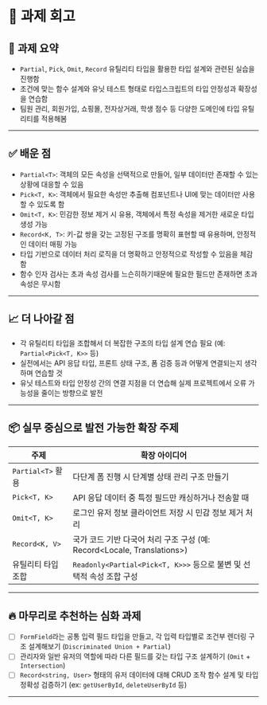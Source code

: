 # 📝 과제 회고

## 📌 과제 요약

- `Partial`, `Pick`, `Omit`, `Record` 유틸리티 타입을 활용한 타입 설계와 관련된 실습을 진행함
- 조건에 맞는 함수 설계와 유닛 테스트 형태로 타입스크립트의 타입 안정성과 확장성을 연습함
- 팀원 관리, 회원가입, 쇼핑몰, 전자상거래, 학생 점수 등 다양한 도메인에 타입 유틸리티를 적용해봄

---

## ✅ 배운 점

- `Partial<T>`: 객체의 모든 속성을 선택적으로 만들어, 일부 데이터만 존재할 수 있는 상황에 대응할 수 있음
- `Pick<T, K>`: 객체에서 필요한 속성만 추출해 컴포넌트나 UI에 맞는 데이터만 사용할 수 있도록 함
- `Omit<T, K>`: 민감한 정보 제거 시 유용, 객체에서 특정 속성을 제거한 새로운 타입 생성 가능
- `Record<K, T>`: 키-값 쌍을 갖는 고정된 구조를 명확히 표현할 때 유용하며, 안정적인 데이터 매핑 가능
- 타입 기반으로 데이터 처리 로직을 더 명확하고 안정적으로 작성할 수 있음을 체감함
- 함수 인자 검사는 초과 속성 검사를 느슨히하기때문에 필요한 필드만 존재하면 초과 속성은 무시함

---

## 📈 더 나아갈 점

- 각 유틸리티 타입을 조합해서 더 복잡한 구조의 타입 설계 연습 필요 (예: `Partial<Pick<T, K>>` 등)
- 실전에서는 API 응답 타입, 프론트 상태 구조, 폼 검증 등과 어떻게 연결되는지 생각하며 연습할 것
- 유닛 테스트와 타입 안정성 간의 연결 지점을 더 연습해 실제 프로젝트에서 오류 가능성을 줄이는 방향으로 발전

---

## 📦 실무 중심으로 발전 가능한 확장 주제

| 주제               | 확장 아이디어                                                            |
| ------------------ | ------------------------------------------------------------------------ |
| `Partial<T>` 활용  | 다단계 폼 진행 시 단계별 상태 관리 구조 만들기                           |
| `Pick<T, K>`       | API 응답 데이터 중 특정 필드만 캐싱하거나 전송할 때                      |
| `Omit<T, K>`       | 로그인 유저 정보 클라이언트 저장 시 민감 정보 제거 처리                  |
| `Record<K, V>`     | 국가 코드 기반 다국어 처리 구조 구성 (예: Record\<Locale, Translations>) |
| 유틸리티 타입 조합 | `Readonly<Partial<Pick<T, K>>>` 등으로 불변 및 선택적 속성 조합 구성     |

---

## 🔥 마무리로 추천하는 심화 과제

- [ ] `FormField`라는 공통 입력 필드 타입을 만들고, 각 입력 타입별로 조건부 렌더링 구조 설계해보기 (`Discriminated Union + Partial`)
- [ ] 관리자와 일반 유저의 역할에 따라 다른 필드를 갖는 타입 구조 설계하기 (`Omit` + `Intersection`)
- [ ] `Record<string, User>` 형태의 유저 데이터에 대해 CRUD 조작 함수 설계 및 타입 정확성 검증하기 (ex: `getUserById`, `deleteUserById` 등)

---
